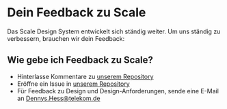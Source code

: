 # Dein Feedback zu Scale

Das Scale Design System entwickelt sich ständig weiter. Um uns ständig zu verbessern, brauchen wir dein Feedback:

## Wie gebe ich Feedback zu Scale?

- Hinterlasse Kommentare zu [unserem Repository](https://gitlab.com/scale-ds/scale-telekom)
- Eröffne ein Issue in [unserem Repository](https://gitlab.com/scale-ds/scale-telekom)
- Für Feedback zu Design und Design-Anforderungen, sende eine E-Mail an Dennys.Hess@telekom.de
